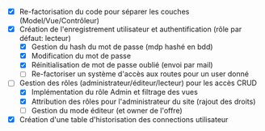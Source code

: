 - [x] Re-factorisation du code pour séparer les couches (Model/Vue/Contrôleur)
- [x] Création de l'enregistrement utilisateur et authentification (rôle par défaut: lecteur)
  - [x] Gestion du hash du mot de passe (mdp hashé en bdd)
  - [x] Modification du mot de passe
  - [x] Réinitialisation de mot de passe oublié (envoi par mail)
  - [ ] Re-factoriser un système d'accès aux routes pour un user donné
- [ ] Gestion des rôles (administrateur/éditeur/lecteur) pour les accès CRUD
  - [x] Implémentation du rôle Admin et filtrage des vues
  - [x] Attribution des rôles pour l'administrateur du site (rajout des droits)
  - [ ] Gestion du mode éditeur (et owner de l'offre)
- [x] Création d'une table d'historisation des connections utilisateur